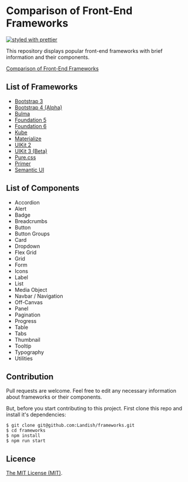 # Comparison of Front-End Frameworks

[![styled with prettier](https://img.shields.io/badge/styled_with-prettier-ff69b4.svg)](https://github.com/prettier/prettier)


This repository displays popular front-end frameworks with brief information and their components.

[Comparison of Front-End Frameworks](https://landish.github.io/frameworks/)


## List of Frameworks

* [Bootstrap 3](http://getbootstrap.com/)
* [Bootstrap 4 (Alpha)](https://v4-alpha.getbootstrap.com/)
* [Bulma](http://bulma.io/)
* [Foundation 5](http://foundation.zurb.com/sites/docs/v/5.5.3/)
* [Foundation 6](http://foundation.zurb.com/)
* [Kube](https://imperavi.com/kube/)
* [Materialize](http://materializecss.com/)
* [UIKit 2](https://getuikit.com/v2/)
* [UIKit 3 (Beta)](https://getuikit.com/)
* [Pure.css](http://purecss.io/)
* [Primer](http://primercss.io/)
* [Semantic UI](http://semantic-ui.com/)

## List of Components

* Accordion
* Alert
* Badge
* Breadcrumbs
* Button
* Button Groups
* Card
* Dropdown
* Flex Grid
* Grid
* Form
* Icons
* Label
* List
* Media Object
* Navbar / Navigation
* Off-Canvas
* Panel
* Pagination
* Progress
* Table
* Tabs
* Thumbnail
* Tooltip
* Typography
* Utilities

## Contribution

Pull requests are welcome. Feel free to edit any necessary information about frameworks or their components.

But, before you start contributing to this project. First clone this repo and install it's dependencies:

```
$ git clone git@github.com:Landish/frameworks.git
$ cd frameworks
$ npm install
$ npm run start
```

## Licence

[The MIT License (MIT)](https://opensource.org/licenses/MIT).
